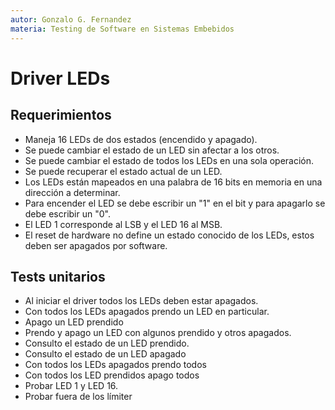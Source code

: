 ```yaml
---
autor: Gonzalo G. Fernandez
materia: Testing de Software en Sistemas Embebidos
---
```


# Driver LEDs

## Requerimientos

- Maneja 16 LEDs de dos estados (encendido y apagado).
- Se puede cambiar el estado de un LED sin afectar a los otros.
- Se puede cambiar el estado de todos los LEDs en una sola operación.
- Se puede recuperar el estado actual de un LED.
- Los LEDs están mapeados en una palabra de 16 bits en memoria en una dirección a determinar.
- Para encender el LED se debe escribir un "1" en el bit y para apagarlo se debe escribir un "0".
- El LED 1 corresponde al LSB y el LED 16 al MSB.
- El reset de hardware no define un estado conocido de los LEDs, estos deben ser apagados por software.

## Tests unitarios

- Al iniciar el driver todos los LEDs deben estar apagados.
- Con todos los LEDs apagados prendo un LED en particular.
- Apago un LED prendido
- Prendo y apago un LED con algunos prendido y otros apagados.
- Consulto el estado de un LED prendido.
- Consulto el estado de un LED apagado
- Con todos los LEDs apagados prendo todos
- Con todos los LED prendidos apago todos
- Probar LED 1 y LED 16.
- Probar fuera de los límiter
